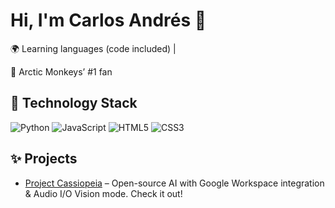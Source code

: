 
# Hi, I'm Carlos Andrés 👋

 
🌍 Learning languages (code included) | 

🎸 Arctic Monkeys’ #1 fan

## 🚀 Technology Stack
![Python](https://img.shields.io/badge/python-%2314354C.svg?logo=python&logoColor=white)
![JavaScript](https://img.shields.io/badge/javascript-%23323330.svg?logo=javascript&logoColor=%23F7DF1E)
![HTML5](https://img.shields.io/badge/html5-%23E34F26.svg?logo=html5&logoColor=white)
![CSS3](https://img.shields.io/badge/css3-%231572B6.svg?logo=css3&logoColor=white)




## ✨ Projects
- [Project Cassiopeia](https://github.com/charles-andreww/Project-Cassiopeia) – Open-source AI with Google Workspace integration & Audio I/O Vision mode. Check it out!

